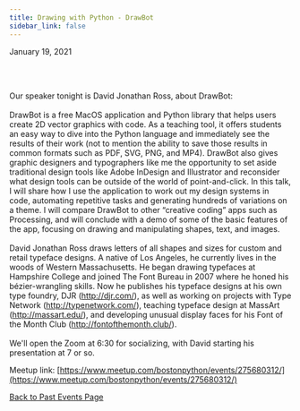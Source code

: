 ```yaml
---
title: Drawing with Python - DrawBot
sidebar_link: false
---
```


January 19, 2021



<p><br/><br/></p>

<p>Our speaker tonight is David Jonathan Ross, about DrawBot:<br/><br/>DrawBot is a free MacOS application and Python library that helps users create 2D vector graphics with code. As a teaching tool, it offers students an easy way to dive into the Python language and immediately see the results of their work (not to mention the ability to save those results in common formats such as PDF, SVG, PNG, and MP4). DrawBot also gives graphic designers and typographers like me the opportunity to set aside traditional design tools like Adobe InDesign and Illustrator and reconsider what design tools can be outside of the world of point-and-click. In this talk, I will share how I use the application to work out my design systems in code, automating repetitive tasks and generating hundreds of variations on a theme. I will compare DrawBot to other “creative coding” apps such as Processing, and will conclude with a demo of some of the basic features of the app, focusing on drawing and manipulating shapes, text, and images.<br/><br/>David Jonathan Ross draws letters of all shapes and sizes for custom and retail typeface designs. A native of Los Angeles, he currently lives in the woods of Western Massachusetts. He began drawing typefaces at Hampshire College and joined The Font Bureau in 2007 where he honed his bézier-wrangling skills. Now he publishes his typeface designs at his own type foundry, DJR (<a class="link" href="http://djr.com/" rel="nofollow ugc" target="_blank" title="http://djr.com/">http://djr.com/</a>), as well as working on projects with Type Network (<a class="link" href="http://typenetwork.com/" rel="nofollow ugc" target="_blank" title="http://typenetwork.com/">http://typenetwork.com/</a>), teaching typeface design at MassArt (<a class="link" href="http://massart.edu/" rel="nofollow ugc" target="_blank" title="http://massart.edu/">http://massart.edu/</a>), and developing unusual display faces for his Font of the Month Club (<a class="link" href="http://fontofthemonth.club/" rel="nofollow ugc" target="_blank" title="http://fontofthemonth.club/">http://fontofthemonth.club/</a>).<br/><br/>We'll open the Zoom at 6:30 for socializing, with David starting his presentation at 7 or so.</p>


Meetup link: [https://www.meetup.com/bostonpython/events/275680312/](https://www.meetup.com/bostonpython/events/275680312/)

[Back to Past Events Page](index.md)